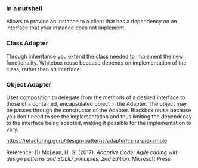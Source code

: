 ### In a nutshell

Allows to provide an instance to a client that has a dependency on an interface that your instance does not implement.

### Class Adapter

Through inheritance you extend the class needed to implement the new functionality. Whitebox reuse because depends on implementation of the class, rather than an interface.

### Object Adapter

Uses composition to delegate from the methods of a desired interface to those of a contained, encapsulated object in the Adapter. The object may be passes through the constructor of the Adapter. Blackbox reuse because you don't need to see the implementation and thus limiting the dependency to the interface being adapted, making it possible for the implementation to vary.

https://refactoring.guru/design-patterns/adapter/csharp/example

Reference:
(1) McLean, H. G. (2017). *Adaptive Code: Agile coding with design patterns and SOLID principles, 2nd Edition*. Microsoft Press

